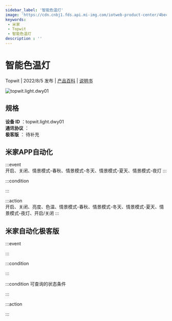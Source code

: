 ```yaml
---
sidebar_label: '智能色温灯'
image: 'https://cdn.cnbj1.fds.api.mi-img.com/iotweb-product-center/4becf758dc47119ccc0ba2116e447df9_1659059263791.png?GalaxyAccessKeyId=AKVGLQWBOVIRQ3XLEW&Expires=9223372036854775807&Signature=Iqr22QB2SWg+BqxvnZoqYTAori0='
keywords: 
 - 米家
 - Topwit
 - 智能色温灯
description : ''
---
```

# 智能色温灯

Topwit | 2022/8/5 发布 | [产品百科](https://home.mi.com/webapp/content/baike/product/index.html?model=topwit.light.dwy01/) | [说明书](https://home.mi.com/views/introduction.html?model=topwit.light.dwy01&region=cn)

![topwit.light.dwy01](https://cdn.cnbj1.fds.api.mi-img.com/iotweb-product-center/4becf758dc47119ccc0ba2116e447df9_1659059263791.png?GalaxyAccessKeyId=AKVGLQWBOVIRQ3XLEW&Expires=9223372036854775807&Signature=Iqr22QB2SWg+BqxvnZoqYTAori0=)

## 规格  
> 
**设备 ID** ：topwit.light.dwy01  
**通讯协议** ：  
**极客版**  ： 待补充 


## 米家APP自动化  

:::event  
开启、关闭、情景模式-春秋、情景模式-冬天、情景模式-夏天、情景模式-夜灯
:::

:::condition  

:::

:::action   
开启、关闭、亮度、色温、情景模式-春秋、情景模式-冬天、情景模式-夏天、情景模式-夜灯、开启/关闭
:::

## 米家自动化极客版  

:::event  

:::

:::condition  

:::

:::condition 可查询的状态条件  

:::

:::action  

:::

        
